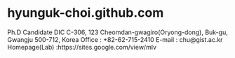 # hyunguk-choi.github.com

<About me>
Ph.D Candidate
DIC C-306, 123 Cheomdan-gwagiro(Oryong-dong), Buk-gu, Gwangju 500-712, Korea
Office : +82-62-715-2410
E-mail : chu@gist.ac.kr
Homepage(Lab) :https://sites.google.com/view/mlv
